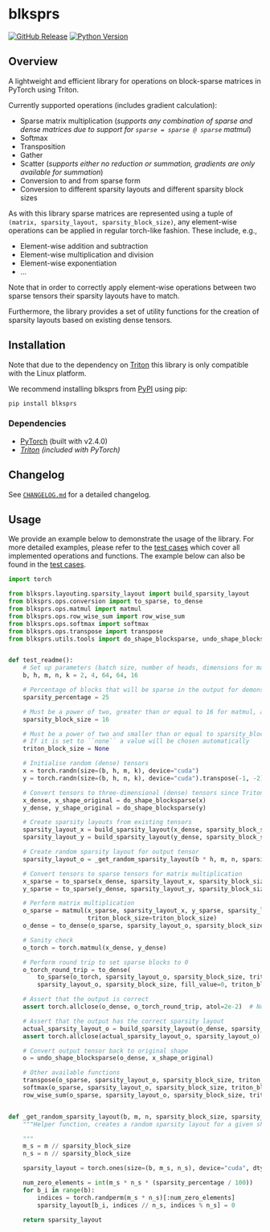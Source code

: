 # blksprs

[![GitHub Release](https://img.shields.io/github/v/release/FelixSchoen/blksprs?include_prereleases&label=Latest%20Release)](https://github.com/FelixSchoen/blksprs/releases)
[![Python Version](https://img.shields.io/badge/Python%20Version-3.11-blue)](https://www.python.org/downloads/release/python-3119/)

## Overview

A lightweight and efficient library for operations on block-sparse matrices in PyTorch using Triton.

Currently supported operations (includes gradient calculation):

- Sparse matrix multiplication (_supports any combination of sparse and dense matrices due to support
  for `sparse = sparse @ sparse` matmul_)
- Softmax
- Transposition
- Gather
- Scatter (_supports either no reduction or summation, gradients are only available for summation_)
- Conversion to and from sparse form
- Conversion to different sparsity layouts and different sparsity block sizes

As with this library sparse matrices are represented using a tuple of `(matrix, sparsity_layout, sparsity_block_size)`,
any element-wise operations can be applied in regular torch-like fashion.
These include, e.g.,

- Element-wise addition and subtraction
- Element-wise multiplication and division
- Element-wise exponentiation
- ...

Note that in order to correctly apply element-wise operations between two sparse tensors their sparsity layouts have to
match.

Furthermore, the library provides a set of utility functions for the creation of sparsity layouts based on existing
dense tensors.

## Installation

Note that due to the dependency on [Triton](https://github.com/triton-lang/triton) this library is only compatible with
the Linux platform.

We recommend installing blksprs from [PyPI](https://pypi.org/project/blksprs/) using pip:

```pip install blksprs```

### Dependencies

- [PyTorch](https://pytorch.org/) (built with v2.4.0)
- _[Triton](https://github.com/triton-lang/triton) (included with PyTorch)_

## Changelog

See [`CHANGELOG.md`](https://github.com/FelixSchoen/blksprs/blob/main/CHANGELOG.md) for a detailed changelog.

## Usage

We provide an example below to demonstrate the usage of the library.
For more detailed examples, please refer to
the [test cases](https://github.com/FelixSchoen/blksprs/blob/main/test/cases/test_blocksparse.py) which cover all
implemented operations and functions.
The example below can also be found in
the [test cases](https://github.com/FelixSchoen/blksprs/blob/main/test/cases/test_readme.py).

```python
import torch

from blksprs.layouting.sparsity_layout import build_sparsity_layout
from blksprs.ops.conversion import to_sparse, to_dense
from blksprs.ops.matmul import matmul
from blksprs.ops.row_wise_sum import row_wise_sum
from blksprs.ops.softmax import softmax
from blksprs.ops.transpose import transpose
from blksprs.utils.tools import do_shape_blocksparse, undo_shape_blocksparse


def test_readme():
    # Set up parameters (batch size, number of heads, dimensions for matrices (m, k) and (n, k))
    b, h, m, n, k = 2, 4, 64, 64, 16

    # Percentage of blocks that will be sparse in the output for demonstration purposes
    sparsity_percentage = 25

    # Must be a power of two, greater than or equal to 16 for matmul, and divide m, n, and k
    sparsity_block_size = 16

    # Must be a power of two and smaller than or equal to sparsity_block_size
    # If it is set to ``none`` a value will be chosen automatically
    triton_block_size = None

    # Initialise random (dense) tensors
    x = torch.randn(size=(b, h, m, k), device="cuda")
    y = torch.randn(size=(b, h, n, k), device="cuda").transpose(-1, -2).contiguous()

    # Convert tensors to three-dimensional (dense) tensors since Triton can only handle tensors of exactly three dimensions
    x_dense, x_shape_original = do_shape_blocksparse(x)
    y_dense, y_shape_original = do_shape_blocksparse(y)

    # Create sparsity layouts from existing tensors
    sparsity_layout_x = build_sparsity_layout(x_dense, sparsity_block_size, triton_block_size=triton_block_size)
    sparsity_layout_y = build_sparsity_layout(y_dense, sparsity_block_size, triton_block_size=triton_block_size)

    # Create random sparsity layout for output tensor
    sparsity_layout_o = _get_random_sparsity_layout(b * h, m, n, sparsity_block_size, sparsity_percentage)

    # Convert tensors to sparse tensors for matrix multiplication
    x_sparse = to_sparse(x_dense, sparsity_layout_x, sparsity_block_size, triton_block_size=triton_block_size)
    y_sparse = to_sparse(y_dense, sparsity_layout_y, sparsity_block_size, triton_block_size=triton_block_size)

    # Perform matrix multiplication
    o_sparse = matmul(x_sparse, sparsity_layout_x, y_sparse, sparsity_layout_y, sparsity_layout_o, sparsity_block_size,
                      triton_block_size=triton_block_size)
    o_dense = to_dense(o_sparse, sparsity_layout_o, sparsity_block_size, triton_block_size=triton_block_size)

    # Sanity check
    o_torch = torch.matmul(x_dense, y_dense)

    # Perform round trip to set sparse blocks to 0
    o_torch_round_trip = to_dense(
        to_sparse(o_torch, sparsity_layout_o, sparsity_block_size, triton_block_size=triton_block_size),
        sparsity_layout_o, sparsity_block_size, fill_value=0, triton_block_size=triton_block_size)

    # Assert that the output is correct
    assert torch.allclose(o_dense, o_torch_round_trip, atol=2e-2)  # Note that small numerical differences are expected

    # Assert that the output has the correct sparsity layout
    actual_sparsity_layout_o = build_sparsity_layout(o_dense, sparsity_block_size, triton_block_size=triton_block_size)
    assert torch.allclose(actual_sparsity_layout_o, sparsity_layout_o)

    # Convert output tensor back to original shape
    o = undo_shape_blocksparse(o_dense, x_shape_original)

    # Other available functions
    transpose(o_sparse, sparsity_layout_o, sparsity_block_size, triton_block_size=triton_block_size)
    softmax(o_sparse, sparsity_layout_o, sparsity_block_size, triton_block_size=triton_block_size)
    row_wise_sum(o_sparse, sparsity_layout_o, sparsity_block_size, triton_block_size=triton_block_size)


def _get_random_sparsity_layout(b, m, n, sparsity_block_size, sparsity_percentage):
    """Helper function, creates a random sparsity layout for a given shape with a given percentage of blocks marked as sparse.

    """
    m_s = m // sparsity_block_size
    n_s = n // sparsity_block_size

    sparsity_layout = torch.ones(size=(b, m_s, n_s), device="cuda", dtype=torch.int)

    num_zero_elements = int(m_s * n_s * (sparsity_percentage / 100))
    for b_i in range(b):
        indices = torch.randperm(m_s * n_s)[:num_zero_elements]
        sparsity_layout[b_i, indices // n_s, indices % n_s] = 0

    return sparsity_layout
```